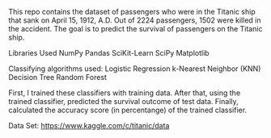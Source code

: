 This repo contains the dataset of passengers who were in the Titanic ship that sank on April 15, 1912, A.D. Out of 2224 passengers, 1502 were killed in the accident. The goal is to predict the survival of passengers on the Titanic ship. 

Libraries Used
NumPy
Pandas
SciKit-Learn
SciPy
Matplotlib

Classifying algorithms used:
Logistic Regression
k-Nearest Neighbor (KNN)
Decision Tree
Random Forest

First, I trained these classifiers with training data. 
After that, using the trained classifier, predicted the survival outcome of test data.
Finally, calculated the accuracy score (in percentange) of the trained classifier.



Data Set: https://www.kaggle.com/c/titanic/data
